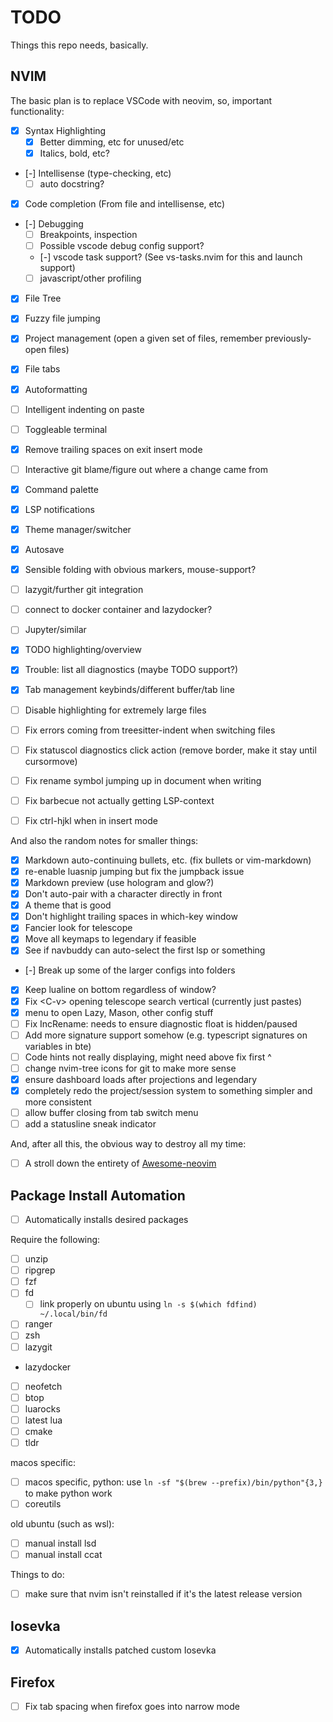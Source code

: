 # TODO

Things this repo needs, basically.

## NVIM

The basic plan is to replace VSCode with neovim, so, important functionality:

- [x] Syntax Highlighting
  - [x] Better dimming, etc for unused/etc
  - [x] Italics, bold, etc?
- [-] Intellisense (type-checking, etc) 
  - [ ] auto docstring?
- [x] Code completion (From file and intellisense, etc) 
- [-] Debugging 
  - [ ] Breakpoints, inspection
  - [ ] Possible vscode debug config support?
  - [-] vscode task support? (See vs-tasks.nvim for this and launch support)
  - [ ] javascript/other profiling
- [x] File Tree 
- [x] Fuzzy file jumping 
- [x] Project management (open a given set of files, remember previously-open files) 
- [x] File tabs 
- [x] Autoformatting 
- [ ] Intelligent indenting on paste 
- [ ] Toggleable terminal 
- [x] Remove trailing spaces on exit insert mode 
- [ ] Interactive git blame/figure out where a change came from 
- [x] Command palette 
- [x] LSP notifications 
- [x] Theme manager/switcher 
- [x] Autosave 
- [x] Sensible folding with obvious markers, mouse-support? 
- [ ] lazygit/further git integration 
- [ ] connect to docker container and lazydocker? 
- [ ] Jupyter/similar 
- [x] TODO highlighting/overview 
- [x] Trouble: list all diagnostics (maybe TODO support?) 
- [x] Tab management keybinds/different buffer/tab line 
- [ ] Disable highlighting for extremely large files 
- [ ] Fix errors coming from treesitter-indent when switching files 
- [ ] Fix statuscol diagnostics click action (remove border, make it stay until cursormove) 
- [ ] Fix rename symbol jumping up in document when writing 
- [ ] Fix barbecue not actually getting LSP-context 
- [ ] Fix ctrl-hjkl when in insert mode


And also the random notes for smaller things:

- [x] Markdown auto-continuing bullets, etc. (fix bullets or vim-markdown)
- [x] re-enable luasnip jumping but fix the jumpback issue 
- [x] Markdown preview (use hologram and glow?) 
- [x] Don't auto-pair with a character directly in front 
- [x] A theme that is good 
- [x] Don't highlight trailing spaces in which-key window 
- [x] Fancier look for telescope 
- [x] Move all keymaps to legendary if feasible 
- [x] See if navbuddy can auto-select the first lsp or something 
- [-] Break up some of the larger configs into folders 
- [x] Keep lualine on bottom regardless of window? 
- [x] Fix \<C-v\> opening telescope search vertical (currently just pastes) 
- [x] menu to open Lazy, Mason, other config stuff 
- [ ] Fix IncRename: needs to ensure diagnostic float is hidden/paused 
- [ ] Add more signature support somehow (e.g. typescript signatures on variables in bte) 
- [ ] Code hints not really displaying, might need above fix first ^ 
- [ ] change nvim-tree icons for git to make more sense 
- [x] ensure dashboard loads after projections and legendary 
- [x] completely redo the project/session system to something simpler and more consistent 
- [ ] allow buffer closing from tab switch menu 
- [ ] add a statusline sneak indicator

And, after all this, the obvious way to destroy all my time:

- [ ] A stroll down the entirety of [Awesome-neovim](https://github.com/rockerBOO/awesome-neovim)

## Package Install Automation

- [ ] Automatically installs desired packages

Require the following:

- [ ] unzip
- [ ] ripgrep
- [ ] fzf
- [ ] fd
  - [ ] link properly on ubuntu using `ln -s $(which fdfind) ~/.local/bin/fd`
- [ ] ranger
- [ ] zsh
- [ ] lazygit
- lazydocker
- [ ] neofetch
- [ ] btop
- [ ] luarocks
- [ ] latest lua
- [ ] cmake
- [ ] tldr

macos specific:

- [ ] macos specific, python: use `ln -sf "$(brew --prefix)/bin/python"{3,}` to make python work
- [ ] coreutils

old ubuntu (such as wsl):

- [ ] manual install lsd
- [ ] manual install ccat

Things to do:

- [ ] make sure that nvim isn't reinstalled if it's the latest release version

## Iosevka

- [x] Automatically installs patched custom Iosevka

## Firefox

- [ ] Fix tab spacing when firefox goes into narrow mode
